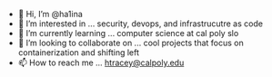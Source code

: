 - 👋 Hi, I’m @ha1ina
- 👀 I’m interested in ... security, devops, and infrastrucutre as code
- 🌱 I’m currently learning ... computer science at cal poly slo
- 💞️ I’m looking to collaborate on ... cool projects that focus on containerization and shifting left
- 📫 How to reach me ... htracey@calpoly.edu

<!---
ha1ina/ha1ina is a ✨ special ✨ repository because its `README.md` (this file) appears on your GitHub profile.
You can click the Preview link to take a look at your changes.
--->
